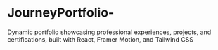 # JourneyPortfolio-

Dynamic portfolio showcasing professional experiences, projects, and certifications, built with React, Framer Motion, and Tailwind CSS
